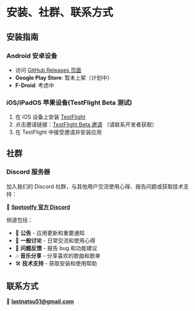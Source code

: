 # 安装、社群、联系方式

## 安装指南

### Android 安卓设备

- 访问 [GitHub Releases 页面](https://github.com/lastnatsu/spotoolfy_flutter/releases)
- **Google Play Store**: 暂未上架（计划中）
- **F-Droid**: 考虑中


### iOS/iPadOS 苹果设备(TestFlight Beta 测试)

1. 在 iOS 设备上安装 [TestFlight](https://apps.apple.com/app/testflight/id899247664)
2. 点击邀请链接：[TestFlight Beta 邀请](https://testflight.apple.com/join/example) （请联系开发者获取）
3. 在 TestFlight 中接受邀请并安装应用


## 社群

### Discord 服务器
加入我们的 Discord 社群，与其他用户交流使用心得、报告问题或获取技术支持：

🎵 **[Spotoolfy 官方 Discord](https://discord.gg/spotoolfy)** 

频道包括：
- 📢 **公告** - 应用更新和重要通知
- 💬 **一般讨论** - 日常交流和使用心得
- 🐛 **问题反馈** - 报告 bug 和功能建议
- 🎶 **音乐分享** - 分享喜欢的歌曲和歌单
- 🛠️ **技术支持** - 获取安装和使用帮助


## 联系方式

📧 **lastnatsu51@gmail.com**

